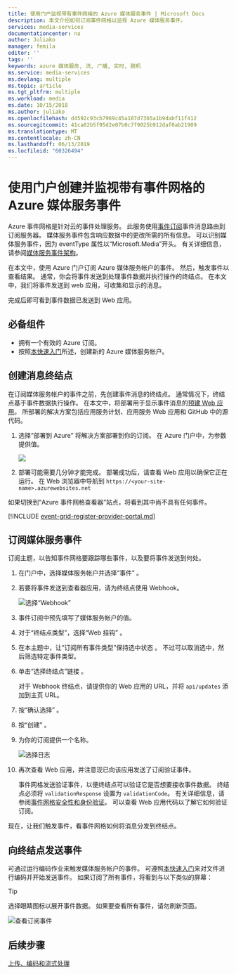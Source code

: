 ```yaml
---
title: 使用门户监视带有事件网格的 Azure 媒体服务事件 | Microsoft Docs
description: 本文介绍如何订阅事件网格以监视 Azure 媒体服务事件。
services: media-services
documentationcenter: na
author: Juliako
manager: femila
editor: ''
tags: ''
keywords: azure 媒体服务, 流, 广播, 实时, 脱机
ms.service: media-services
ms.devlang: multiple
ms.topic: article
ms.tgt_pltfrm: multiple
ms.workload: media
ms.date: 10/15/2018
ms.author: juliako
ms.openlocfilehash: d4592c93cb7969c45a107d7365a1b9dabf11f412
ms.sourcegitcommit: 41ca82b5f95d2e07b0c7f9025b912daf0ab21909
ms.translationtype: MT
ms.contentlocale: zh-CN
ms.lasthandoff: 06/13/2019
ms.locfileid: "60326494"
---
```

# <a name="create-and-monitor-media-services-events-with-event-grid-using-the-azure-portal"></a>使用门户创建并监视带有事件网格的 Azure 媒体服务事件

Azure 事件网格是针对云的事件处理服务。 此服务使用[事件订阅](../../event-grid/concepts.md#event-subscriptions)事件消息路由到订阅服务器。 媒体服务事件包含响应数据中的更改所需的所有信息。 可以识别媒体服务事件，因为 eventType 属性以“Microsoft.Media”开头。 有关详细信息，请参阅[媒体服务事件架构](media-services-event-schemas.md)。

在本文中，使用 Azure 门户订阅 Azure 媒体服务帐户的事件。 然后，触发事件以查看结果。 通常，你会将事件发送到处理事件数据并执行操作的终结点。 在本文中，我们将事件发送到 web 应用，可收集和显示的消息。

完成后即可看到事件数据已发送到 Web 应用。

## <a name="prerequisites"></a>必备组件 

* 拥有一个有效的 Azure 订阅。
* 按照[本快速入门](create-account-cli-quickstart.md)所述，创建新的 Azure 媒体服务帐户。

## <a name="create-a-message-endpoint"></a>创建消息终结点

在订阅媒体服务帐户的事件之前，先创建事件消息的终结点。 通常情况下，终结点基于事件数据执行操作。 在本文中，将部署用于显示事件消息的[预建 Web 应用](https://github.com/Azure-Samples/azure-event-grid-viewer)。 所部署的解决方案包括应用服务计划、应用服务 Web 应用和 GitHub 中的源代码。

1. 选择“部署到 Azure”  将解决方案部署到你的订阅。 在 Azure 门户中，为参数提供值。

   <a href="https://portal.azure.com/#create/Microsoft.Template/uri/https%3A%2F%2Fraw.githubusercontent.com%2FAzure-Samples%2Fazure-event-grid-viewer%2Fmaster%2Fazuredeploy.json" target="_blank"><img src="https://azuredeploy.net/deploybutton.png"/></a>

1. 部署可能需要几分钟才能完成。 部署成功后，请查看 Web 应用以确保它正在运行。 在 Web 浏览器中导航到 `https://<your-site-name>.azurewebsites.net`

如果切换到“Azure 事件网格查看器”站点，将看到其中尚不具有任何事件。
   
[!INCLUDE [event-grid-register-provider-portal.md](../../../includes/event-grid-register-provider-portal.md)]

## <a name="subscribe-to-media-services-events"></a>订阅媒体服务事件

订阅主题，以告知事件网格要跟踪哪些事件，以及要将事件发送到何处。

1. 在门户中，选择媒体服务帐户并选择“事件”  。
1. 若要将事件发送到查看器应用，请为终结点使用 Webhook。 

   ![选择“Webhook”](./media/monitor-events-portal/select-web-hook.png)

1. 事件订阅中预先填写了媒体服务帐户的值。 
1. 对于“终结点类型”，选择“Web 挂钩”  。
1. 在本主题中，让“订阅所有事件类型”保持选中状态  。 不过可以取消选中，然后筛选特定事件类型。 
1. 单击“选择终结点”链接  。

    对于 Webhook 终结点，请提供你的 Web 应用的 URL，并将 `api/updates` 添加到主页 URL。 

1. 按“确认选择”  。
1. 按“创建”  。
1. 为你的订阅提供一个名称。

   ![选择日志](./media/monitor-events-portal/create-subscription.png)

1. 再次查看 Web 应用，并注意现已向该应用发送了订阅验证事件。 

    事件网格发送验证事件，以便终结点可以验证它是否想要接收事件数据。 终结点必须将 `validationResponse` 设置为 `validationCode`。 有关详细信息，请参阅[事件网格安全性和身份验证](../../event-grid/security-authentication.md)。 可以查看 Web 应用代码以了解它如何验证订阅。

现在，让我们触发事件，看事件网格如何将消息分发到终结点。

## <a name="send-an-event-to-your-endpoint"></a>向终结点发送事件

可通过运行编码作业来触发媒体服务帐户的事件。 可遵照[本快速入门](stream-files-dotnet-quickstart.md)来对文件进行编码并开始发送事件。 如果订阅了所有事件，将看到与以下类似的屏幕：

> [!TIP]
> 选择眼睛图标以展开事件数据。 如果要查看所有事件，请勿刷新页面。

![查看订阅事件](./media/monitor-events-portal/view-subscription-event.png)

## <a name="next-steps"></a>后续步骤

[上传、编码和流式处理](stream-files-tutorial-with-api.md)
